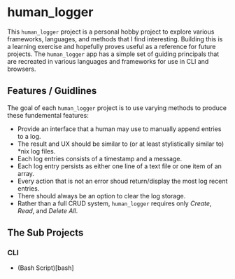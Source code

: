 # human_logger #

This `human_logger` project is a personal hobby project to explore various frameworks, languages, and methods that I find interesting. Building this is a learning exercise and hopefully proves useful as a reference for future projects. The `human_logger` app has a simple set of guiding principals that are recreated in various languages and frameworks for use in CLI and browsers.

## Features / Guidlines ##

The goal of each `human_logger` project is to use varying methods to produce these fundemental features:
* Provide an interface that a human may use to manually append entries to a log.
* The result and UX should be similar to (or at least stylistically similar to) *nix log files.
* Each log entries consists of a timestamp and a message.
* Each log entry persists as either one line of a text file or one item of an array.
* Every action that is not an error shoud return/display the most log recent entries.
* There should always be an option to clear the log storage.
* Rather than a full CRUD system, `human_logger` requires only _Create_, _Read_, and _Delete All_.

## The Sub Projects ##

### CLI ###
* (Bash Script)[bash]